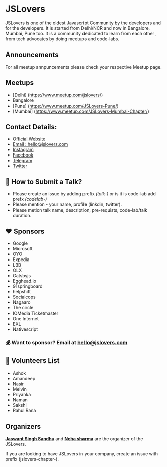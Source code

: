 # JSLovers
JSLovers is one of the oldest Javascript Community by the developers and for the developers. It is started from Delhi/NCR and now in Bangalore, Mumbai, Pune too. It is a community dedicated to learn from each other , from tech advocates by doing meetups and code-labs.

## Announcements
For all meetup annpuncements please check your respective Meetup page.

## Meetups
- [Delhi] (https://www.meetup.com/jslovers/)
- Bangalore 
- [Pune] (https://www.meetup.com/JSLovers-Pune/)
- [Mumbai] (https://www.meetup.com/JSLovers-Mumbai-Chapter/)


## Contact Details:
- [Official Website](http://www.jslovers.com)
- [Email : hello@jslovers.com](mailto://hello@jslovers.com)
- [Instagram](https://www.instagram.com/jslovers/)
- [Facebook](https://www.facebook.com/javascriptlovers/)
- [Telegram](https://t.me/joinchat/CDmwiFKn_y6QZQx5ZaJHoQ)
- [Twitter](https://twitter.com/jslovers_del)


## :pushpin: How to Submit a Talk?
- Please create an issue by adding prefix *(talk-)* or is it is code-lab add prefx *(codelab-)*
- Please mention - your name, profile (linkdin, twitter).
- Please metion talk name, description, pre-requists, code-lab/talk duration.


## :heart: Sponsors
- Google
- Microsoft
- OYO
- Expedia
- LBB
- OLX
- Gatsbyjs
- Egghead.io
- 91springboard
- helpshift
- Socialcops
- Nagaaro
- The circle
- IOMedia Ticketmaster
- One Internet
- EXL 
- Nativescript


### :moneybag: Want to sponsor? Email at hello@jslovers.com 

## :clap: Volunteers List
- Ashok
- Amandeep
- Nasir
- Melvin
- Priyanka
- Naman
- Sakshi
- Rahul Rana

## Organizers

**[Jaswant Singh Sandhu](https://www.linkedin.com/in/jaswant-sandhu/)** and **[Neha sharma](https://www.linkedin.com/in/nehha/)** are the organizer of the JSLovers.

If you are looking to have JSLovers in your company, create an issue with prefix (jslovers-chapter-).
